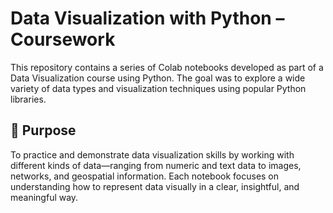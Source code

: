 # Data Visualization with Python – Coursework

This repository contains a series of Colab notebooks developed as part of a Data Visualization course using Python. The goal was to explore a wide variety of data types and visualization techniques using popular Python libraries.

## 🎯 Purpose

To practice and demonstrate data visualization skills by working with different kinds of data—ranging from numeric and text data to images, networks, and geospatial information. Each notebook focuses on understanding how to represent data visually in a clear, insightful, and meaningful way.


